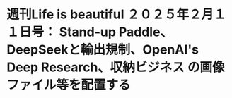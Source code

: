 # 週刊Life is beautiful ２０２５年２月１１日号： Stand-up Paddle、DeepSeekと輸出規制、OpenAI's Deep Research、収納ビジネス の画像ファイル等を配置する
